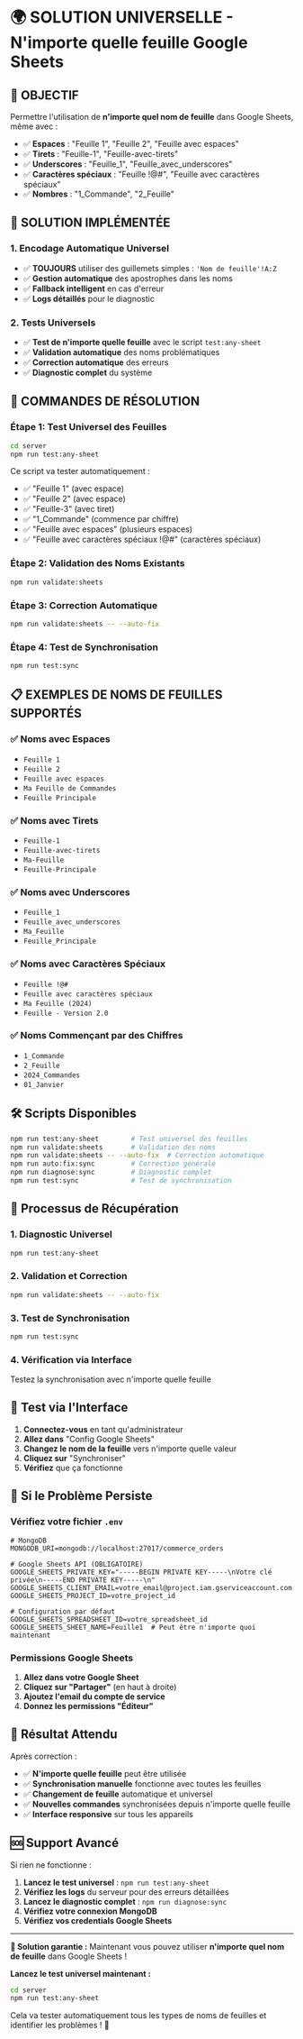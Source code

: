 # 🌍 SOLUTION UNIVERSELLE - N'importe quelle feuille Google Sheets

## 🎯 **OBJECTIF**

Permettre l'utilisation de **n'importe quel nom de feuille** dans Google Sheets, même avec :
- ✅ **Espaces** : "Feuille 1", "Feuille 2", "Feuille avec espaces"
- ✅ **Tirets** : "Feuille-1", "Feuille-avec-tirets"
- ✅ **Underscores** : "Feuille_1", "Feuille_avec_underscores"
- ✅ **Caractères spéciaux** : "Feuille !@#", "Feuille avec caractères spéciaux"
- ✅ **Nombres** : "1_Commande", "2_Feuille"

## 🔧 **SOLUTION IMPLÉMENTÉE**

### **1. Encodage Automatique Universel**
- ✅ **TOUJOURS** utiliser des guillemets simples : `'Nom de feuille'!A:Z`
- ✅ **Gestion automatique** des apostrophes dans les noms
- ✅ **Fallback intelligent** en cas d'erreur
- ✅ **Logs détaillés** pour le diagnostic

### **2. Tests Universels**
- ✅ **Test de n'importe quelle feuille** avec le script `test:any-sheet`
- ✅ **Validation automatique** des noms problématiques
- ✅ **Correction automatique** des erreurs
- ✅ **Diagnostic complet** du système

## 🚀 **COMMANDES DE RÉSOLUTION**

### **Étape 1: Test Universel des Feuilles**
```bash
cd server
npm run test:any-sheet
```

Ce script va tester automatiquement :
- ✅ "Feuille 1" (avec espace)
- ✅ "Feuille 2" (avec espace)
- ✅ "Feuille-3" (avec tiret)
- ✅ "1_Commande" (commence par chiffre)
- ✅ "Feuille avec espaces" (plusieurs espaces)
- ✅ "Feuille avec caractères spéciaux !@#" (caractères spéciaux)

### **Étape 2: Validation des Noms Existants**
```bash
npm run validate:sheets
```

### **Étape 3: Correction Automatique**
```bash
npm run validate:sheets -- --auto-fix
```

### **Étape 4: Test de Synchronisation**
```bash
npm run test:sync
```

## 📋 **EXEMPLES DE NOMS DE FEUILLES SUPPORTÉS**

### ✅ **Noms avec Espaces**
- `Feuille 1`
- `Feuille 2`
- `Feuille avec espaces`
- `Ma Feuille de Commandes`
- `Feuille Principale`

### ✅ **Noms avec Tirets**
- `Feuille-1`
- `Feuille-avec-tirets`
- `Ma-Feuille`
- `Feuille-Principale`

### ✅ **Noms avec Underscores**
- `Feuille_1`
- `Feuille_avec_underscores`
- `Ma_Feuille`
- `Feuille_Principale`

### ✅ **Noms avec Caractères Spéciaux**
- `Feuille !@#`
- `Feuille avec caractères spéciaux`
- `Ma Feuille (2024)`
- `Feuille - Version 2.0`

### ✅ **Noms Commençant par des Chiffres**
- `1_Commande`
- `2_Feuille`
- `2024_Commandes`
- `01_Janvier`

## 🛠️ **Scripts Disponibles**

```bash
npm run test:any-sheet        # Test universel des feuilles
npm run validate:sheets       # Validation des noms
npm run validate:sheets -- --auto-fix  # Correction automatique
npm run auto:fix:sync         # Correction générale
npm run diagnose:sync         # Diagnostic complet
npm run test:sync             # Test de synchronisation
```

## 🔄 **Processus de Récupération**

### **1. Diagnostic Universel**
```bash
npm run test:any-sheet
```

### **2. Validation et Correction**
```bash
npm run validate:sheets -- --auto-fix
```

### **3. Test de Synchronisation**
```bash
npm run test:sync
```

### **4. Vérification via Interface**
Testez la synchronisation avec n'importe quelle feuille

## 📱 **Test via l'Interface**

1. **Connectez-vous** en tant qu'administrateur
2. **Allez dans** "Config Google Sheets"
3. **Changez le nom de la feuille** vers n'importe quelle valeur
4. **Cliquez sur** "Synchroniser"
5. **Vérifiez** que ça fonctionne

## 🚨 **Si le Problème Persiste**

### **Vérifiez votre fichier `.env`**
```env
# MongoDB
MONGODB_URI=mongodb://localhost:27017/commerce_orders

# Google Sheets API (OBLIGATOIRE)
GOOGLE_SHEETS_PRIVATE_KEY="-----BEGIN PRIVATE KEY-----\nVotre clé privée\n-----END PRIVATE KEY-----\n"
GOOGLE_SHEETS_CLIENT_EMAIL=votre_email@project.iam.gserviceaccount.com
GOOGLE_SHEETS_PROJECT_ID=votre_project_id

# Configuration par défaut
GOOGLE_SHEETS_SPREADSHEET_ID=votre_spreadsheet_id
GOOGLE_SHEETS_SHEET_NAME=Feuille1  # Peut être n'importe quoi maintenant
```

### **Permissions Google Sheets**
1. **Allez dans votre Google Sheet**
2. **Cliquez sur "Partager"** (en haut à droite)
3. **Ajoutez l'email du compte de service**
4. **Donnez les permissions "Éditeur"**

## 🎯 **Résultat Attendu**

Après correction :
- ✅ **N'importe quelle feuille** peut être utilisée
- ✅ **Synchronisation manuelle** fonctionne avec toutes les feuilles
- ✅ **Changement de feuille** automatique et universel
- ✅ **Nouvelles commandes** synchronisées depuis n'importe quelle feuille
- ✅ **Interface responsive** sur tous les appareils

## 🆘 **Support Avancé**

Si rien ne fonctionne :

1. **Lancez le test universel** : `npm run test:any-sheet`
2. **Vérifiez les logs** du serveur pour des erreurs détaillées
3. **Lancez le diagnostic complet** : `npm run diagnose:sync`
4. **Vérifiez votre connexion MongoDB**
5. **Vérifiez vos credentials Google Sheets**

---

**🎯 Solution garantie :** Maintenant vous pouvez utiliser **n'importe quel nom de feuille** dans Google Sheets !

**Lancez le test universel maintenant :**
```bash
cd server
npm run test:any-sheet
```

Cela va tester automatiquement tous les types de noms de feuilles et identifier les problèmes ! 🚀
